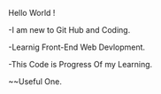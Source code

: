 Hello World !

-I am new to Git Hub and Coding.

-Learnig Front-End Web Devlopment.

-This Code is Progress Of my Learning.

~~Useful One.
